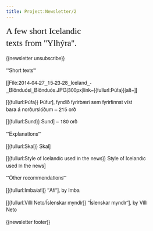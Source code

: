 ```yaml
---
title: Project:Newsletter/2
---
```


<div style="font-family:Helvetica Neue,sans-serif;font-size:14px;max-width:400px;line-height:1.4;">
<div>
<span style="font-family:Georgia;font-size:24px;line-height:1.4;">A few short Icelandic<br/>texts from ''Ylhýra''.</span>
</div>

{{newsletter unsubscribe}}

'''Short texts'''

[[File:2014-04-27_15-23-28_Iceland_-_Blönduósi_Blönduós.JPG|300px|link={{fullurl:Þúfa}}|alt=]]

[{{fullurl:Þúfa}} Þúfur], fyndið fyrirbæri sem fyrirfinnst víst <br />bara á norðurslóðum – 215 orð <level level="b2"/>

[{{fullurl:Sund}} Sund] – 180 orð <level level="a1"/>

'''Explanations'''

[{{fullurl:Skal}} Skal] <level level="b2"/>

[{{fullurl:Style of Icelandic used in the news}} Style of Icelandic used in the news] <level level="b2"/>

'''Other recommendations'''

[{{fullurl:Imba/afi}} ''Afi''], by Imba <level level="b1"/>

[{{fullurl:Villi Neto/Íslenskar myndir}} ''Íslenskar myndir''], by Villi Neto <level level="b1"/>

{{newsletter footer}}
</div>